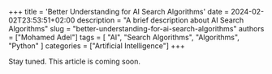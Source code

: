 +++
title = 'Better Understanding for AI Search Algorithms'
date = 2024-02-02T23:53:51+02:00
description = "A brief description about AI Search Algorithms"
slug = "better-understanding-for-ai-search-algorithms"
authors = ["Mohamed Adel"]
tags = [
    "AI",
    "Search Algorithms",
    "Algorithms",
    "Python"
]
categories = ["Artificial Intelligence"]
+++

Stay tuned. This article is coming soon.
